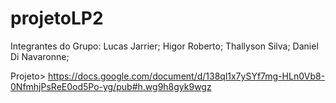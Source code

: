 # projetoLP2
Integrantes do Grupo: Lucas Jarrier; Higor Roberto; Thallyson Silva; Daniel Di Navaronne;

Projeto> https://docs.google.com/document/d/138ql1x7ySYf7mg-HLn0Vb8-0NfmhjPsReE0od5Po-yg/pub#h.wg9h8gyk9wgz
